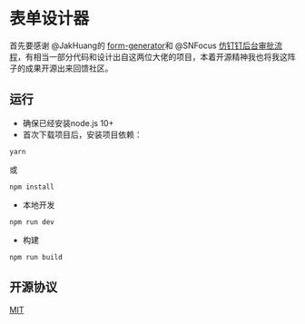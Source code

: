 # 表单设计器

首先要感谢 @JakHuang的 [form-generator](https://github.com/JakHuang/form-generator)和 @SNFocus [仿钉钉后台审批流程](https://github.com/SNFocus/approvalFlow)，有相当一部分代码和设计出自这两位大佬的项目，本着开源精神我也将我这阵子的成果开源出来回馈社区。

## 运行
- 确保已经安装node.js 10+
- 首次下载项目后，安装项目依赖：
```
yarn
```
或
```
npm install
```
- 本地开发
```
npm run dev
```
- 构建
```
npm run build
```

## 开源协议
[MIT](https://opensource.org/licenses/MIT)